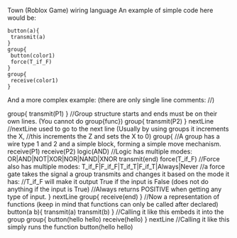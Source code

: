 Town (Roblox Game) wiring language
An example of simple code here would be:
```
button(a){
 transmit(a)
}
group{
 button(color1)
 force(T_if_F)
}
group{
 receive(color1)
}
```

And a more complex example:
(there are only single line comments: //)

group{
    transmit(P1)
} //Group structure starts and ends must be on their own lines. (You cannot do group{func})
group{
    transmit(P2)
}
nextLine //nextLine used to go to the next line (Usually by using groups it increments the X,
         //this increments the Z and sets the X to 0)
group{ //A group has a wire type 1 and 2 and a simple block, forming a simple move mechanism.
    receive(P1)
    receive(P2)
    logic(AND) //Logic has multiple modes: OR|AND|NOT|XOR|NOR|NAND|XNOR
    transmit(end)
    force(T_if_F) //Force also has multiple modes: T_if_F|F_if_F|T_if_T|F_if_T|Always|Never
    //a force gate takes the signal a group transmits and changes it based on the mode it has: 
    //T_if_F will make it output True if the input is False (does not do anything if the input is True)
    //Always returns POSITIVE when getting any type of input.
}
nextLine
group{
    receive(end)
}
//Now a representation of functions (keep in mind that functions can only be called after declared)
button(a b){
    transmit(a)
    transmit(b)
}
//Calling it like this embeds it into the group
group{
    button(hello hello)
    receive(hello)
}
nextLine
//Calling it like this simply runs the function
button(hello hello)

